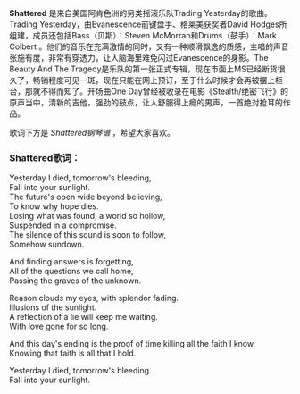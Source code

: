 

**Shattered** 是来自美国阿肯色洲的另类摇滚乐队Trading Yesterday的歌曲。Trading
Yesterday，由Evanescence前键盘手、格莱美获奖者David Hodges所组建，成员还包括Bass（贝斯）：Steven
McMorran和Drums（鼓手）：Mark Colbert
。他们的音乐在充满激情的同时，又有一种顺滑飘逸的质感，主唱的声音张施有度，非常有穿透力，让人脑海里难免闪过Evanescence的身影。The Beauty
And The
Tragedy是乐队的第一张正式专辑，现在市面上MS已经断货很久了，畅销程度可见一斑，现在只能在网上预订，至于什么时候才会再被摆上柜台，那就不得而知了。开场曲One
Day曾经被收录在电影《Stealth/绝密飞行》的原声当中，清新的吉他，强劲的鼓点，让人舒服得上瘾的男声，一首绝对抢耳的作品。

  
歌词下方是 _Shattered钢琴谱_ ，希望大家喜欢。

### Shattered歌词：

Yesterday I died, tomorrow's bleeding,  
Fall into your sunlight.  
The future's open wide beyond believing,  
To know why hope dies.  
Losing what was found, a world so hollow,  
Suspended in a compromise.  
The silence of this sound is soon to follow,  
Somehow sundown.

And finding answers is forgetting,  
All of the questions we call home,  
Passing the graves of the unknown.

Reason clouds my eyes, with splendor fading.  
Illusions of the sunlight.  
A reflection of a lie will keep me waiting.  
With love gone for so long.

And this day's ending is the proof of time killing all the faith I know.  
Knowing that faith is all that I hold.

Yesterday I died, tomorrow's bleeding.  
Fall into your sunlight.

